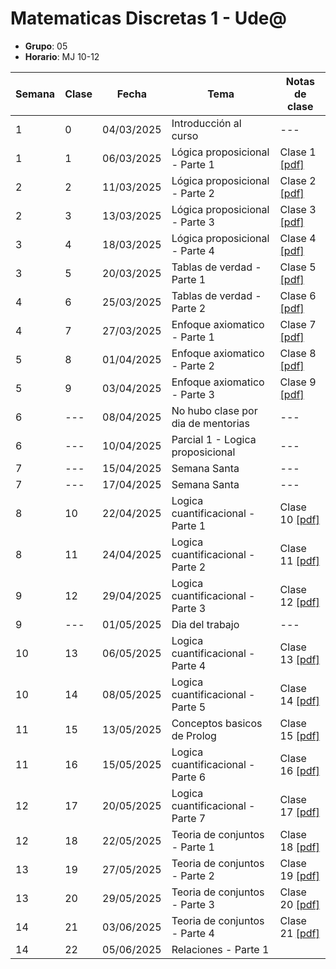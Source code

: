 # Matematicas Discretas 1 - Ude@

* **Grupo**: 05
* **Horario**: MJ 10-12


| Semana | Clase | Fecha        | Tema                               | Notas de clase                            |
|--------|-------|--------------|------------------------------------|-------------------------------------------|
| 1      | 0     | 04/03/2025   | Introducción al curso              | ---                                       |
| 1      | 1     | 06/03/2025   | Lógica proposicional - Parte 1     | Clase 1 [[pdf]](clase1_06-03-2025.pdf)    |
| 2      | 2     | 11/03/2025   | Lógica proposicional - Parte 2     | Clase 2 [[pdf]](clase2_11-03-2025.pdf)    |
| 2      | 3     | 13/03/2025   | Lógica proposicional - Parte 3     | Clase 3 [[pdf]](clase3_13-03-2025.pdf)    |
| 3      | 4     | 18/03/2025   | Lógica proposicional - Parte 4     | Clase 4 [[pdf]](clase4_18-03-2025.pdf)    |
| 3      | 5     | 20/03/2025   | Tablas de verdad - Parte 1         | Clase 5 [[pdf]](clase5_20-03-2025.pdf)    |
| 4      | 6     | 25/03/2025   | Tablas de verdad - Parte 2         | Clase 6 [[pdf]](clase6_25-03-2024.pdf)    |
| 4      | 7     | 27/03/2025   | Enfoque axiomatico - Parte 1       | Clase 7 [[pdf]](clase7_27-03-2025.pdf)    |
| 5      | 8     | 01/04/2025   | Enfoque axiomatico - Parte 2       | Clase 8 [[pdf]](clase8_01-04-2025.pdf)    |
| 5      | 9     | 03/04/2025   | Enfoque axiomatico - Parte 3       | Clase 9 [[pdf]](clase9_03-04-2025.pdf)    |
| 6      | ---   | 08/04/2025   | No hubo clase por dia de mentorias | ---                                       |
| 6      | ---   | 10/04/2025   | Parcial 1 - Logica proposicional   | ---                                       |
| 7      | ---   | 15/04/2025   | Semana Santa                       | ---                                       |
| 7      | ---   | 17/04/2025   | Semana Santa                       | ---                                       |
| 8      | 10    | 22/04/2025   | Logica cuantificacional - Parte 1  | Clase 10 [[pdf]](clase10_22-04-2025.pdf)  |
| 8      | 11    | 24/04/2025   | Logica cuantificacional - Parte 2  | Clase 11 [[pdf]](clase11_24-04-2025.pdf)  |
| 9      | 12    | 29/04/2025   | Logica cuantificacional - Parte 3  | Clase 12 [[pdf]](clase12_29-04-2025.pdf)  |
| 9      | ---   | 01/05/2025   | Dia del trabajo                    | ---                                       |
| 10     | 13    | 06/05/2025   | Logica cuantificacional - Parte 4  | Clase 13 [[pdf]](clase13_06-05-2025.pdf)  |
| 10     | 14    | 08/05/2025   | Logica cuantificacional - Parte 5  | Clase 14 [[pdf]](clase14_08-05-2025.pdf)  |
| 11     | 15    | 13/05/2025   | Conceptos basicos de Prolog        | Clase 15 [[pdf]](clase15_13-05-2025.pdf)  |
| 11     | 16    | 15/05/2025   | Logica cuantificacional - Parte 6  | Clase 16 [[pdf]](clase16_15-05-2025.pdf)  |
| 12     | 17    | 20/05/2025   | Logica cuantificacional - Parte 7  | Clase 17 [[pdf]](clase17_20-05-2025.pdf)  |
| 12     | 18    | 22/05/2025   | Teoria de conjuntos - Parte 1      | Clase 18 [[pdf]](clase18_22-05-2025.pdf)  |
| 13     | 19    | 27/05/2025   | Teoria de conjuntos - Parte 2      | Clase 19 [[pdf]](clase19_27-05-2025.pdf)  |
| 13     | 20    | 29/05/2025   | Teoria de conjuntos - Parte 3      | Clase 20 [[pdf]](clase20_29-05-2025.pdf)  |
| 14     | 21    | 03/06/2025   | Teoria de conjuntos - Parte 4      | Clase 21 [[pdf]](clase21_03-06-2025.pdf)  |
| 14     | 22    | 05/06/2025   | Relaciones - Parte 1               |  |

